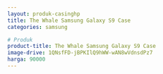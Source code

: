 ```yaml
---
layout: produk-casinghp
title: The Whale Samsung Galaxy S9 Case
categories: samsung

# Produk
product-title: The Whale Samsung Galaxy S9 Case
image-drive: 1QNsfFD-jBPKIlQ9hWW-wAN8wVdnsdPz7
harga: 90000
---
```


